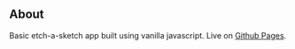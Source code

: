 ## About
Basic etch-a-sketch app built using vanilla javascript. Live on [Github Pages](https://nickscodez.github.io/etch-a-sketch/).
